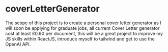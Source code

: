 # coverLetterGenerator
The scope of this project is to create a personal cover letter generator as I will soon be applying for graduate jobs, all current Cover Letter generator cost at least £0.90 per document, this will be a great project to improve my JS skills within ReactJS, introduce myself to tailwind and get to use the OpenAI API. 
